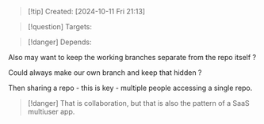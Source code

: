 
>[!tip] Created: [2024-10-11 Fri 21:13]

>[!question] Targets: 

>[!danger] Depends: 

Also may want to keep the working branches separate from the repo itself ?

Could always make our own branch and keep that hidden ?

Then sharing a repo - this is key - multiple people accessing a single repo.

>[!danger] That is collaboration, but that is also the pattern of a SaaS multiuser app.

